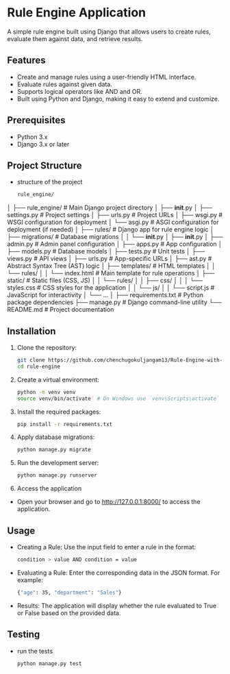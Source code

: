 # Rule Engine Application

A simple rule engine built using Django that allows users to create rules, evaluate them against data, and retrieve results.

## Features

- Create and manage rules using a user-friendly HTML interface.
- Evaluate rules against given data.
- Supports logical operators like AND and OR.
- Built using Python and Django, making it easy to extend and customize.

## Prerequisites

- Python 3.x
- Django 3.x or later

## Project Structure
- structure of the project
    ```graphql
    rule_engine/
│
├── rule_engine/              # Main Django project directory
│   ├── __init__.py
│   ├── settings.py           # Project settings
│   ├── urls.py               # Project URLs
│   ├── wsgi.py               # WSGI configuration for deployment
│   └── asgi.py               # ASGI configuration for deployment (if needed)
│
├── rules/                    # Django app for rule engine logic
│   ├── migrations/            # Database migrations
│   │   └── __init__.py
│   ├── __init__.py
│   ├── admin.py              # Admin panel configuration
│   ├── apps.py               # App configuration
│   ├── models.py             # Database models
│   ├── tests.py              # Unit tests
│   ├── views.py              # API views
│   ├── urls.py               # App-specific URLs
│   ├── ast.py                # Abstract Syntax Tree (AST) logic
│   ├── templates/            # HTML templates
│   │   └── rules/
│   │       └── index.html    # Main template for rule operations
│   ├── static/               # Static files (CSS, JS)
│   │   └── rules/
│   │       ├── css/
│   │       │   └── styles.css # CSS styles for the application
│   │       └── js/
│   │           └── script.js   # JavaScript for interactivity
│   └── ...
│
├── requirements.txt          # Python package dependencies
├── manage.py                 # Django command-line utility
└── README.md                 # Project documentation


## Installation

1. Clone the repository:

   ```bash
   git clone https://github.com/chenchugokuljangam13/Rule-Engine-with-ASTrule-engine.git
   cd rule-engine

2. Create a virtual environment:

    ```bash
    python -m venv venv
    source venv/bin/activate  # On Windows use `venv\Scripts\activate`

3. Install the required packages:

    ```bash
    pip install -r requirements.txt
    
4. Apply database migrations:

    ```bash
    python manage.py migrate


5. Run the development server:

    ```bash
    python manage.py runserver


6. Access the application
- Open your browser and go to http://127.0.0.1:8000/ to access the application.

## Usage
- Creating a Rule: Use the input field to enter a rule in the format:
    ```bash
    condition > value AND condition = value
- Evaluating a Rule: Enter the corresponding data in the JSON format. For example:
    ```bash
    {"age": 35, "department": "Sales"}
- Results: The application will display whether the rule evaluated to True or False based on the provided data.



## Testing
- run the tests
    ```bash
    python manage.py test

